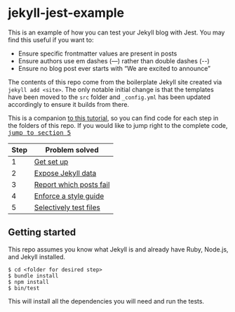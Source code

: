 # jekyll-jest-example

This is an example of how you can test your Jekyll blog with Jest. You may find this useful if you want to:

- Ensure specific frontmatter values are present in posts
- Ensure authors use em dashes (—) rather than double dashes (--)
- Ensure no blog post ever starts with “We are excited to announce”

The contents of this repo come from the boilerplate Jekyll site created via `jekyll add <site>`. The only notable initial change is that the templates have been moved to the `src` folder and `_config.yml` has been updated accordingly to ensure it builds from there.

This is a companion [to this tutorial](https://blog.sentry.io/keep-your-blog-consistent-with-jekyll-and-jest/), so you can find code for each step in the folders of this repo. If you would like to jump right to the complete code, [<kbd>jump to section 5</kbd>](https://github.com/cameronmcefee/jekyll-jest-example/tree/master/5-selectively-test-files)

| Step | Problem solved |
| --- | --- |
| 1 | [Get set up](https://github.com/cameronmcefee/jekyll-jest-example/tree/master/1-getting-started) |
| 2 | [Expose Jekyll data](https://github.com/cameronmcefee/jekyll-jest-example/tree/master/2-expose-jekyll-data) |
| 3 | [Report which posts fail](https://github.com/cameronmcefee/jekyll-jest-example/tree/master/3-report-which-posts-fail) |
| 4 | [Enforce a style guide](https://github.com/cameronmcefee/jekyll-jest-example/tree/master/4-enforce-a-style-guide) |
| 5 | [Selectively test files](https://github.com/cameronmcefee/jekyll-jest-example/tree/master/5-selectively-test-files)               |

## Getting started

This repo assumes you know what Jekyll is and already have Ruby, Node.js, and Jekyll installed.

```
$ cd <folder for desired step>
$ bundle install
$ npm install
$ bin/test
```

This will install all the dependencies you will need and run the tests.
